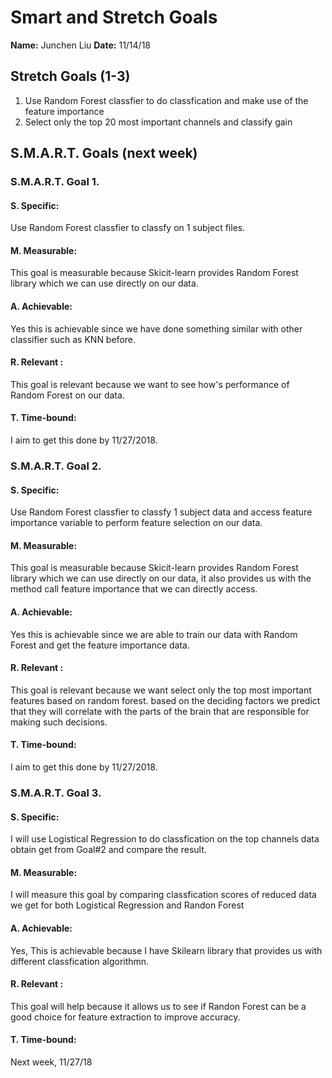 # Smart and Stretch Goals

**Name:** Junchen Liu
**Date:** 11/14/18

## Stretch Goals (1-3)

1. Use Random Forest classfier to do classfication and make use of the feature importance
2. Select only the top 20 most important channels and classify gain

## S.M.A.R.T. Goals (next week)

### S.M.A.R.T. Goal 1.

#### S. Specific: 
Use Random Forest classfier to classfy on 1 subject files.

#### M. Measurable: 
This goal is measurable because Skicit-learn provides Random Forest library which we can use directly on our data.

#### A. Achievable: 
Yes this is achievable since we have done something similar with other classifier such as KNN before.

#### R. Relevant :
This goal is relevant because we want to see how's performance of Random Forest on our data.

#### T. Time-bound: 
I aim to get this done by 11/27/2018. 

### S.M.A.R.T. Goal 2.

#### S. Specific: 
Use Random Forest classfier to classfy 1 subject data and access feature importance variable to perform feature selection on our data.

#### M. Measurable: 
This goal is measurable because Skicit-learn provides Random Forest library which we can use directly on our data, it also provides us with the method call
feature importance that we can directly access.

#### A. Achievable: 
Yes this is achievable since we are able to train our data with Random Forest and get the feature importance data.

#### R. Relevant :
This goal is relevant because we want select only the top most important features based on random forest. based on the deciding factors we predict 
that they will correlate with the parts of the brain that are responsible for making such decisions.

#### T. Time-bound: 
I aim to get this done by 11/27/2018. 

### S.M.A.R.T. Goal 3.

#### S. Specific: 
I will use Logistical Regression to do classfication on the top channels data obtain get from Goal#2 and compare the result.
#### M. Measurable: 
I will measure this goal by comparing classfication scores of reduced data we get for both Logistical Regression and Randon Forest

#### A. Achievable: 
Yes, This is achievable because I have Skilearn library that provides us with different classfication algorithmn.

#### R. Relevant :
This goal will help because it allows us to see if Randon Forest can be a good choice for feature extraction to improve accuracy.

#### T. Time-bound: 
Next week, 11/27/18

